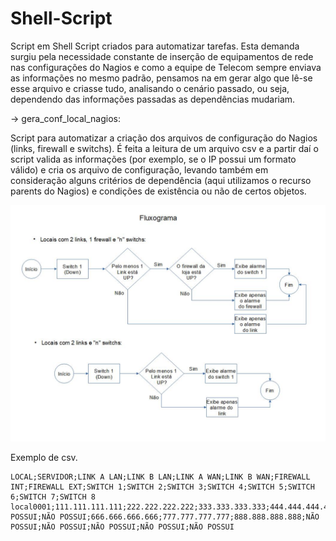 # Shell-Script
Script em Shell Script criados para automatizar tarefas. Esta demanda surgiu pela necessidade constante de inserção de equipamentos de rede nas configurações do Nagios e como a equipe de Telecom sempre enviava as informações no mesmo padrão, pensamos na em gerar algo que lê-se esse arquivo e criasse tudo, analisando o cenário passado, ou seja, dependendo das informações passadas as dependências mudariam.

-> gera_conf_local_nagios:

Script para automatizar a criação dos arquivos de configuração do Nagios (links, firewall e switchs). É feita a leitura de um arquivo csv e a partir daí o script valida as informações (por exemplo, se o IP possui um formato válido) e cria os arquivo de configuração, levando também em consideração alguns critérios de dependência (aqui utilizamos o recurso parents do Nagios) e condições de existência ou não de certos objetos.

![Shell Script](Fluxograma.jpg)

Exemplo de csv.
```
LOCAL;SERVIDOR;LINK A LAN;LINK B LAN;LINK A WAN;LINK B WAN;FIREWALL INT;FIREWALL EXT;SWITCH 1;SWITCH 2;SWITCH 3;SWITCH 4;SWITCH 5;SWITCH 6;SWITCH 7;SWITCH 8
local0001;111.111.111.111;222.222.222.222;333.333.333.333;444.444.444.444;555.555.555.555;NÃO POSSUI;NÃO POSSUI;666.666.666.666;777.777.777.777;888.888.888.888;NÃO POSSUI;NÃO POSSUI;NÃO POSSUI;NÃO POSSUI;NÃO POSSUI

